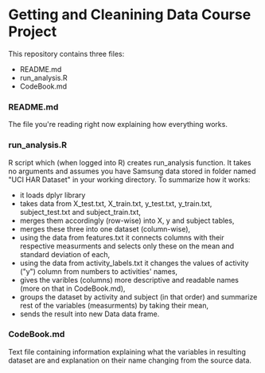 # Getting and Cleanining Data Course Project
This repository contains three files:
* README.md
* run_analysis.R
* CodeBook.md

### README.md

The file you're reading right now explaining how everything works.

### run_analysis.R

R script which (when logged into R) creates run_analysis function. It takes no arguments and assumes you have Samsung data stored in folder named "UCI HAR Dataset" in your working directory.
To summarize how it works:
* it loads dplyr library
* takes data from X_test.txt, X_train.txt, y_test.txt, y_train.txt, subject_test.txt and subject_train.txt,
* merges them accordingly (row-wise) into X, y and subject tables,
* merges these three into one dataset (column-wise),
* using the data from features.txt it connects columns with their respective measurments and selects only these on the mean and standard deviation of each,
* using the data from activity_labels.txt it changes the values of activity ("y") column from numbers to activities' names,
* gives the varibles (columns) more descriptive and readable names (more on that in CodeBook.md),
* groups the dataset by activity and subject (in that order) and summarize rest of the variables (measurments) by taking their mean,
* sends the result into new Data data frame.

### CodeBook.md
Text file containing information explaining what the variables in resulting dataset are and explanation on their name changing from the source data.
